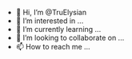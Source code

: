 - 👋 Hi, I’m @TruElysian
- 👀 I’m interested in ...
- 🌱 I’m currently learning ...
- 💞️ I’m looking to collaborate on ...
- 📫 How to reach me ...

<!---
TruElysian/TruElysian is a ✨ special ✨ repository because its `README.md` (this file) appears on your GitHub profile.
You can click the Preview link to take a look at your changes.
--->
